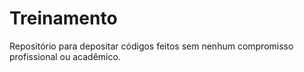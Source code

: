 # Treinamento
Repositório para depositar códigos feitos sem nenhum compromisso profissional ou acadêmico.
